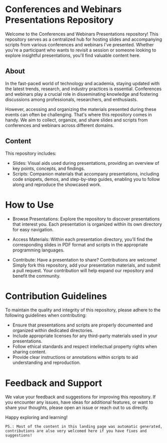 # Conferences and Webinars Presentations Repository

Welcome to the Conferences and Webinars Presentations repository! This repository serves as a centralized hub for hosting slides and accompanying scripts from various conferences and webinars I've presented. Whether you're a participant who wants to revisit a session or someone looking to explore insightful presentations, you'll find valuable content here.

## About

In the fast-paced world of technology and academia, staying updated with the latest trends, research, and industry practices is essential. Conferences and webinars play a crucial role in disseminating knowledge and fostering discussions among professionals, researchers, and enthusiasts.

However, accessing and organizing the materials presented during these events can often be challenging. That's where this repository comes in handy. We aim to collect, organize, and share slides and scripts from conferences and webinars across different domains.

## Content

This repository includes:

- Slides: Visual aids used during presentations, providing an overview of key points, concepts, and findings.
- Scripts: Companion materials that accompany presentations, including code snippets, demos, and step-by-step guides, enabling you to follow along and reproduce the showcased work.

# How to Use

- Browse Presentations: Explore the repository to discover presentations that interest you. Each presentation is organized within its own directory for easy navigation.

- Access Materials: Within each presentation directory, you'll find the corresponding slides in PDF format and scripts in the appropriate programming languages.

- Contribute: Have a presentation to share? Contributions are welcome! Simply fork this repository, add your presentation materials, and submit a pull request. Your contribution will help expand our repository and benefit the community.

# Contribution Guidelines

To maintain the quality and integrity of this repository, please adhere to the following guidelines when contributing:

- Ensure that presentations and scripts are properly documented and organized within dedicated directories.
- Include appropriate licenses for any third-party materials used in your presentations.
- Follow ethical standards and respect intellectual property rights when sharing content.
- Provide clear instructions or annotations within scripts to aid understanding and reproduction.

# Feedback and Support

We value your feedback and suggestions for improving this repository. If you encounter any issues, have ideas for additional features, or want to share your thoughts, please open an issue or reach out to us directly.

Happy exploring and learning!

```
PS.: Most of the content in this landing page was automatic generated, contributions are also very welcomed here if you have fixes and suggestions!
```